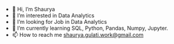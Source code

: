 - 👋 Hi, I’m Shaurya 
- 👀 I’m interested in Data Analytics
- 👀 I’m looking for Job in Data Analytics
- 🌱 I’m currently learning SQL, Python, Pandas, Numpy, Jupyter.
- 📫 How to reach me shaurya.gulati.work@gmail.com

<!---
shxxryxg/shxxryxg is a ✨ special ✨ repository because its `README.md` (this file) appears on your GitHub profile.
You can click the Preview link to take a look at your changes.
--->

